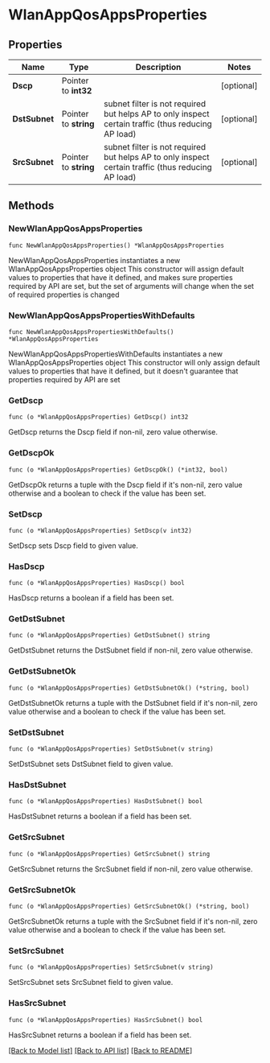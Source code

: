 # WlanAppQosAppsProperties

## Properties

Name | Type | Description | Notes
------------ | ------------- | ------------- | -------------
**Dscp** | Pointer to **int32** |  | [optional] 
**DstSubnet** | Pointer to **string** | subnet filter is not required but helps AP to only inspect certain traffic (thus reducing AP load) | [optional] 
**SrcSubnet** | Pointer to **string** | subnet filter is not required but helps AP to only inspect certain traffic (thus reducing AP load) | [optional] 

## Methods

### NewWlanAppQosAppsProperties

`func NewWlanAppQosAppsProperties() *WlanAppQosAppsProperties`

NewWlanAppQosAppsProperties instantiates a new WlanAppQosAppsProperties object
This constructor will assign default values to properties that have it defined,
and makes sure properties required by API are set, but the set of arguments
will change when the set of required properties is changed

### NewWlanAppQosAppsPropertiesWithDefaults

`func NewWlanAppQosAppsPropertiesWithDefaults() *WlanAppQosAppsProperties`

NewWlanAppQosAppsPropertiesWithDefaults instantiates a new WlanAppQosAppsProperties object
This constructor will only assign default values to properties that have it defined,
but it doesn't guarantee that properties required by API are set

### GetDscp

`func (o *WlanAppQosAppsProperties) GetDscp() int32`

GetDscp returns the Dscp field if non-nil, zero value otherwise.

### GetDscpOk

`func (o *WlanAppQosAppsProperties) GetDscpOk() (*int32, bool)`

GetDscpOk returns a tuple with the Dscp field if it's non-nil, zero value otherwise
and a boolean to check if the value has been set.

### SetDscp

`func (o *WlanAppQosAppsProperties) SetDscp(v int32)`

SetDscp sets Dscp field to given value.

### HasDscp

`func (o *WlanAppQosAppsProperties) HasDscp() bool`

HasDscp returns a boolean if a field has been set.

### GetDstSubnet

`func (o *WlanAppQosAppsProperties) GetDstSubnet() string`

GetDstSubnet returns the DstSubnet field if non-nil, zero value otherwise.

### GetDstSubnetOk

`func (o *WlanAppQosAppsProperties) GetDstSubnetOk() (*string, bool)`

GetDstSubnetOk returns a tuple with the DstSubnet field if it's non-nil, zero value otherwise
and a boolean to check if the value has been set.

### SetDstSubnet

`func (o *WlanAppQosAppsProperties) SetDstSubnet(v string)`

SetDstSubnet sets DstSubnet field to given value.

### HasDstSubnet

`func (o *WlanAppQosAppsProperties) HasDstSubnet() bool`

HasDstSubnet returns a boolean if a field has been set.

### GetSrcSubnet

`func (o *WlanAppQosAppsProperties) GetSrcSubnet() string`

GetSrcSubnet returns the SrcSubnet field if non-nil, zero value otherwise.

### GetSrcSubnetOk

`func (o *WlanAppQosAppsProperties) GetSrcSubnetOk() (*string, bool)`

GetSrcSubnetOk returns a tuple with the SrcSubnet field if it's non-nil, zero value otherwise
and a boolean to check if the value has been set.

### SetSrcSubnet

`func (o *WlanAppQosAppsProperties) SetSrcSubnet(v string)`

SetSrcSubnet sets SrcSubnet field to given value.

### HasSrcSubnet

`func (o *WlanAppQosAppsProperties) HasSrcSubnet() bool`

HasSrcSubnet returns a boolean if a field has been set.


[[Back to Model list]](../README.md#documentation-for-models) [[Back to API list]](../README.md#documentation-for-api-endpoints) [[Back to README]](../README.md)


